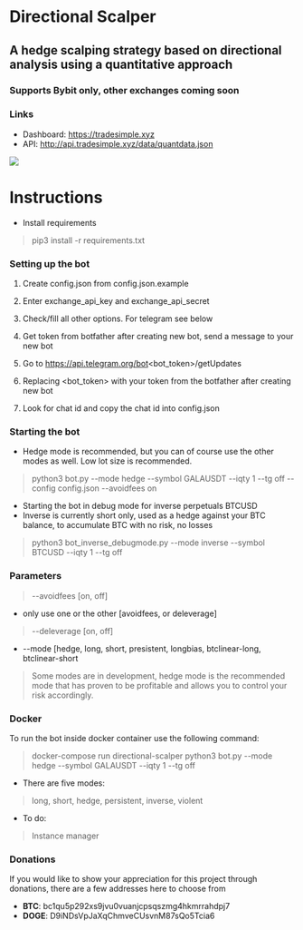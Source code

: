 # Directional Scalper
## A hedge scalping strategy based on directional analysis using a quantitative approach
### Supports Bybit only, other exchanges coming soon

### Links
* Dashboard: https://tradesimple.xyz
* API: http://api.tradesimple.xyz/data/quantdata.json

![](https://github.com/donewiththedollar/directional-scalper/blob/main/directional-scalper.gif)
# Instructions
* Install requirements
> pip3 install -r requirements.txt
### Setting up the bot
 1. Create config.json from config.json.example
 2. Enter exchange_api_key and exchange_api_secret
 3. Check/fill all other options. For telegram see below

 1. Get token from botfather after creating new bot, send a message to your new bot
 2. Go to https://api.telegram.org/bot<bot_token>/getUpdates
 3. Replacing <bot_token> with your token from the botfather after creating new bot
 4. Look for chat id and copy the chat id into config.json

### Starting the bot
* Hedge mode is recommended, but you can of course use the other modes as well. Low lot size is recommended.
> python3 bot.py --mode hedge --symbol GALAUSDT --iqty 1 --tg off --config config.json --avoidfees on
* Starting the bot in debug mode for inverse perpetuals BTCUSD
* Inverse is currently short only, used as a hedge against your BTC balance, to accumulate BTC with no risk, no losses
> python3 bot_inverse_debugmode.py --mode inverse --symbol BTCUSD --iqty 1 --tg off

### Parameters
> --avoidfees [on, off]
* only use one or the other [avoidfees, or deleverage]
> --deleverage [on, off]
* --mode [hedge, long, short, presistent, longbias, btclinear-long, btclinear-short
> Some modes are in development, hedge mode is the recommended mode that has proven to be profitable and allows you to control your risk accordingly.


### Docker
To run the bot inside docker container use the following command:
> docker-compose run directional-scalper python3 bot.py --mode hedge --symbol GALAUSDT --iqty 1 --tg off

* There are five modes:
> long, short, hedge, persistent, inverse, violent
* To do:
> Instance manager


### Donations
If you would like to show your appreciation for this project through donations, there are a few addresses here to choose from
* **BTC**: bc1qu5p292xs9jvu0vuanjcpsqszmg4hkmrrahdpj7
* **DOGE**: D9iNDsVpJaXqChmveCUsvnM87sQo5Tcia6
